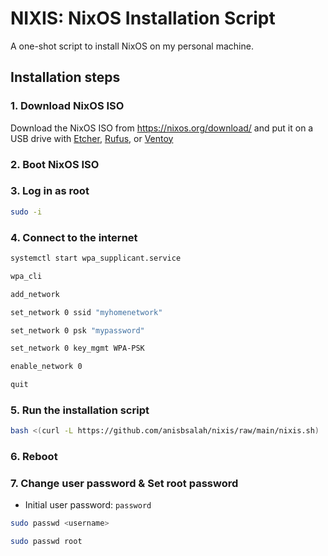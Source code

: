 # NIXIS: NixOS Installation Script

A one-shot script to install NixOS on my personal machine.

## Installation steps

### 1. Download NixOS ISO

Download the NixOS ISO from <https://nixos.org/download/> and put it on a USB drive with [Etcher](https://www.balena.io/etcher/), [Rufus](https://rufus.ie/en/), or [Ventoy](https://www.ventoy.net/en/index.html)

### 2. Boot NixOS ISO

### 3. Log in as root

```bash
sudo -i
```

### 4. Connect to the internet

```bash
systemctl start wpa_supplicant.service
```

```bash
wpa_cli
```

```bash
add_network
```

```bash
set_network 0 ssid "myhomenetwork"
```

```bash
set_network 0 psk "mypassword"
```

```bash
set_network 0 key_mgmt WPA-PSK
```

```bash
enable_network 0
```

```bash
quit
```

### 5. Run the installation script

```bash
bash <(curl -L https://github.com/anisbsalah/nixis/raw/main/nixis.sh)
```

### 6. Reboot

### 7. Change user password & Set root password

* Initial user password: `password`

```bash
sudo passwd <username>
```

```bash
sudo passwd root
```
